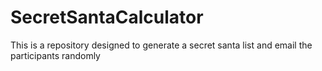 # SecretSantaCalculator

This is a repository designed to generate a secret santa list and email the participants randomly

